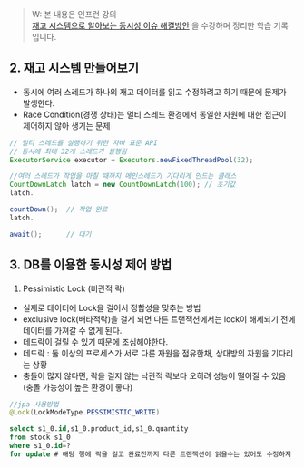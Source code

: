 > W: 본 내용은 인프런 강의  
> [재고 시스템으로 알아보는 동시성 이슈 해결방안](https://www.inflearn.com/course/동시성이슈-재고시스템) 을 수강하며 정리한 학습 기록입니다.

## 2. 재고 시스템 만들어보기

- 동시에 여러 스레드가 하나의 재고 데이터를 읽고 수정하려고 하기 때문에 문제가 발생한다.
- Race Condition(경쟁 상태)는 멀티 스레드 환경에서 동일한 자원에 대한 접근이 제어하지 않아 생기는 문제

```java
// 멀티 스레드를 실행하기 위한 자바 표준 API
// 동시에 최대 32개 스레드가 실행됨
ExecutorService executor = Executors.newFixedThreadPool(32);

//여러 스레드가 작업을 마칠 때까지 메인스레드가 기다리게 만드는 클래스
CountDownLatch latch = new CountDownLatch(100); // 초기값
latch.

countDown();  // 작업 완료
latch.

await();      // 대기
```

## 3. DB를 이용한 동시성 제어 방법

1. Pessimistic Lock (비관적 락)

- 실제로 데이터에 Lock을 걸어서 정합성을 맞추는 방법
- exclusive lock(배타적락)을 걸게 되면 다른 트랜잭션에서는 lock이 해제되기 전에 데이터를 가져갈 수 없게 된다.
- 데드락이 걸릴 수 있기 때문에 조심해야한다.
- 데드락 : 둘 이상의 프로세스가 서로 다른 자원을 점유한채, 상대방의 자원을 기다리는 상황
- 충돌이 많지 않다면, 락을 걸지 않는 낙관적 락보다 오히려 성능이 떨어질 수 있음 (충돌 가능성이 높은 환경이 좋다)

```java
//jpa 사용방법
@Lock(LockModeType.PESSIMISTIC_WRITE)
```

```sql
select s1_0.id,s1_0.product_id,s1_0.quantity
from stock s1_0
where s1_0.id=?
for update # 해당 행에 락을 걸고 완료전까지 다른 트랜잭션이 읽을수는 있어도 수정하지 못하게 막는다.

```

